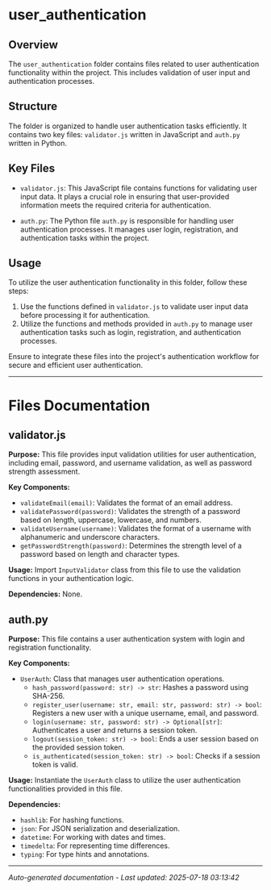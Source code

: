 # user_authentication

## Overview
The `user_authentication` folder contains files related to user authentication functionality within the project. This includes validation of user input and authentication processes.

## Structure
The folder is organized to handle user authentication tasks efficiently. It contains two key files: `validator.js` written in JavaScript and `auth.py` written in Python.

## Key Files
- `validator.js`: This JavaScript file contains functions for validating user input data. It plays a crucial role in ensuring that user-provided information meets the required criteria for authentication.
  
- `auth.py`: The Python file `auth.py` is responsible for handling user authentication processes. It manages user login, registration, and authentication tasks within the project.

## Usage
To utilize the user authentication functionality in this folder, follow these steps:
1. Use the functions defined in `validator.js` to validate user input data before processing it for authentication.
2. Utilize the functions and methods provided in `auth.py` to manage user authentication tasks such as login, registration, and authentication processes.

Ensure to integrate these files into the project's authentication workflow for secure and efficient user authentication.

---

# Files Documentation

## validator.js

**Purpose:** This file provides input validation utilities for user authentication, including email, password, and username validation, as well as password strength assessment.

**Key Components:**
- `validateEmail(email)`: Validates the format of an email address.
- `validatePassword(password)`: Validates the strength of a password based on length, uppercase, lowercase, and numbers.
- `validateUsername(username)`: Validates the format of a username with alphanumeric and underscore characters.
- `getPasswordStrength(password)`: Determines the strength level of a password based on length and character types.

**Usage:** Import `InputValidator` class from this file to use the validation functions in your authentication logic.

**Dependencies:** None.

## auth.py

**Purpose:** This file contains a user authentication system with login and registration functionality.

**Key Components:**
- `UserAuth`: Class that manages user authentication operations.
  - `hash_password(password: str) -> str`: Hashes a password using SHA-256.
  - `register_user(username: str, email: str, password: str) -> bool`: Registers a new user with a unique username, email, and password.
  - `login(username: str, password: str) -> Optional[str]`: Authenticates a user and returns a session token.
  - `logout(session_token: str) -> bool`: Ends a user session based on the provided session token.
  - `is_authenticated(session_token: str) -> bool`: Checks if a session token is valid.

**Usage:** Instantiate the `UserAuth` class to utilize the user authentication functionalities provided in this file.

**Dependencies:**
- `hashlib`: For hashing functions.
- `json`: For JSON serialization and deserialization.
- `datetime`: For working with dates and times.
- `timedelta`: For representing time differences.
- `typing`: For type hints and annotations.

---
*Auto-generated documentation - Last updated: 2025-07-18 03:13:42*
